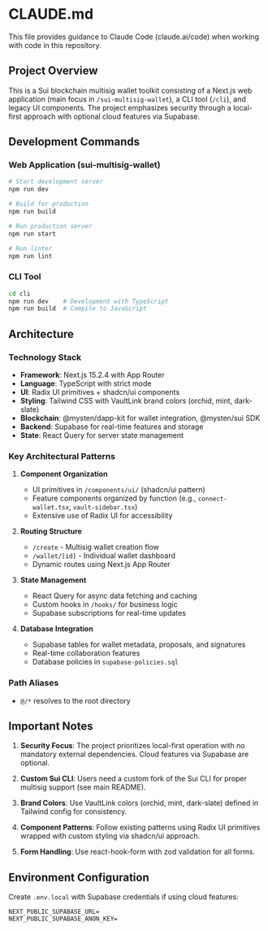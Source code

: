 # CLAUDE.md

This file provides guidance to Claude Code (claude.ai/code) when working with code in this repository.

## Project Overview

This is a Sui blockchain multisig wallet toolkit consisting of a Next.js web application (main focus in `/sui-multisig-wallet`), a CLI tool (`/cli`), and legacy UI components. The project emphasizes security through a local-first approach with optional cloud features via Supabase.

## Development Commands

### Web Application (sui-multisig-wallet)
```bash
# Start development server
npm run dev

# Build for production
npm run build

# Run production server
npm run start

# Run linter
npm run lint
```

### CLI Tool
```bash
cd cli
npm run dev    # Development with TypeScript
npm run build  # Compile to JavaScript
```

## Architecture

### Technology Stack
- **Framework**: Next.js 15.2.4 with App Router
- **Language**: TypeScript with strict mode
- **UI**: Radix UI primitives + shadcn/ui components
- **Styling**: Tailwind CSS with VaultLink brand colors (orchid, mint, dark-slate)
- **Blockchain**: @mysten/dapp-kit for wallet integration, @mysten/sui SDK
- **Backend**: Supabase for real-time features and storage
- **State**: React Query for server state management

### Key Architectural Patterns

1. **Component Organization**
   - UI primitives in `/components/ui/` (shadcn/ui pattern)
   - Feature components organized by function (e.g., `connect-wallet.tsx`, `vault-sidebar.tsx`)
   - Extensive use of Radix UI for accessibility

2. **Routing Structure**
   - `/create` - Multisig wallet creation flow
   - `/wallet/[id]` - Individual wallet dashboard
   - Dynamic routes using Next.js App Router

3. **State Management**
   - React Query for async data fetching and caching
   - Custom hooks in `/hooks/` for business logic
   - Supabase subscriptions for real-time updates

4. **Database Integration**
   - Supabase tables for wallet metadata, proposals, and signatures
   - Real-time collaboration features
   - Database policies in `supabase-policies.sql`

### Path Aliases
- `@/*` resolves to the root directory

## Important Notes

1. **Security Focus**: The project prioritizes local-first operation with no mandatory external dependencies. Cloud features via Supabase are optional.

2. **Custom Sui CLI**: Users need a custom fork of the Sui CLI for proper multisig support (see main README).

3. **Brand Colors**: Use VaultLink colors (orchid, mint, dark-slate) defined in Tailwind config for consistency.

4. **Component Patterns**: Follow existing patterns using Radix UI primitives wrapped with custom styling via shadcn/ui approach.

5. **Form Handling**: Use react-hook-form with zod validation for all forms.

## Environment Configuration

Create `.env.local` with Supabase credentials if using cloud features:
```
NEXT_PUBLIC_SUPABASE_URL=
NEXT_PUBLIC_SUPABASE_ANON_KEY=
```